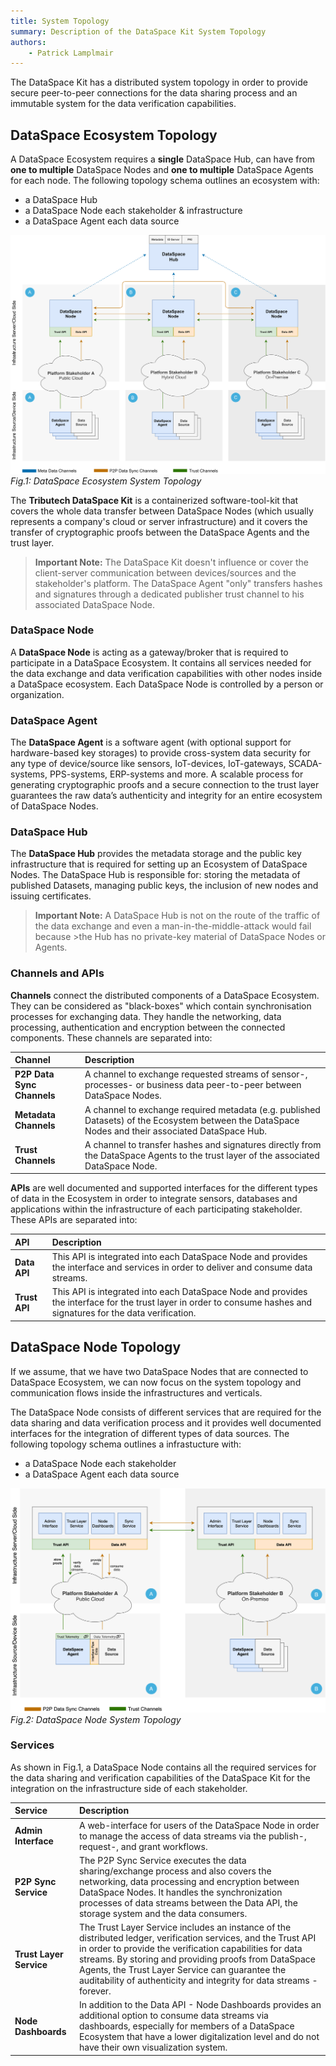 ```yaml
---
title: System Topology
summary: Description of the DataSpace Kit System Topology
authors:
    - Patrick Lamplmair
---
```


The DataSpace Kit has a distributed system topology in order to provide secure peer-to-peer connections for the data sharing process and an immutable system for the data verification capabilities.

## DataSpace Ecosystem Topology

A DataSpace Ecosystem requires a **single** DataSpace Hub, can have from **one to multiple** DataSpace Nodes and **one to multiple** DataSpace Agents for each node. The following topology schema outlines an ecosystem with:

- a DataSpace Hub
- a DataSpace Node each stakeholder & infrastructure
- a DataSpace Agent each data source

![DataSpace Topology Schema](img/dsk-topology.png)
*Fig.1: DataSpace Ecosystem System Topology*

The **Tributech DataSpace Kit** is a containerized software-tool-kit that covers the whole data transfer between DataSpace Nodes (which usually represents a company's cloud or server infrastructure) and it covers the transfer of cryptographic proofs between the DataSpace Agents and the trust layer.

> **Important Note:** The DataSpace Kit doesn't influence or cover the client-server communication between devices/sources and the stakeholder's platform. The DataSpace Agent "only" transfers hashes and signatures through a dedicated publisher trust channel to his associated DataSpace Node.

### DataSpace Node

A **DataSpace Node** is acting as a gateway/broker that is required to participate in a DataSpace Ecosystem. It contains all services needed for the data exchange and data verification capabilities with other nodes inside a DataSpace ecosystem. Each DataSpace Node is controlled by a person or organization.

### DataSpace Agent

The **DataSpace Agent** is a software agent (with optional support for hardware-based key storages) to provide cross-system data security for any type of device/source like sensors, IoT-devices, IoT-gateways, SCADA-systems, PPS-systems, ERP-systems and more. A scalable process for generating cryptographic proofs and a secure connection to the trust layer guarantees the raw data’s authenticity and integrity for an entire ecosystem of DataSpace Nodes.

### DataSpace Hub

The **DataSpace Hub** provides the metadata storage and the public key infrastructure that is required for setting up an Ecosystem of DataSpace Nodes. The DataSpace Hub is responsible for: storing the metadata of published Datasets, managing public keys, the inclusion of new nodes and issuing certificates.

>**Important Note:** A DataSpace Hub is not on the route of the traffic of the data exchange and even a man-in-the-middle-attack would fail because >the Hub has no private-key material of DataSpace Nodes or Agents.

### Channels and APIs

**Channels** connect the distributed components of a DataSpace Ecosystem. They can be considered as "black-boxes" which contain synchronisation processes for exchanging data. They handle the networking, data processing, authentication and encryption between the connected components. These channels are separated into:

| Channel       | Description |
| :---          |    :----    |
| **P2P Data Sync Channels**  | A channel to exchange requested streams of sensor-, processes- or business data peer-to-peer between DataSpace Nodes.|
| **Metadata Channels**    | A channel to exchange required metadata (e.g. published Datasets) of the Ecosystem between the DataSpace Nodes and their associated DataSpace Hub.|
| **Trust Channels**  | A channel to transfer hashes and signatures directly from the DataSpace Agents to the trust layer of the associated DataSpace Node.|

**APIs** are well documented and supported interfaces for the different types of data in the Ecosystem in order to integrate sensors, databases and applications within the infrastructure of each participating stakeholder. These APIs are separated into:

| API       | Description |
| :---          |    :----    |
| **Data API** | This API is integrated into each DataSpace Node and provides the interface and services in order to deliver and consume data streams. |
| **Trust API** | This API is integrated into each DataSpace Node and provides the interface for the trust layer in order to consume hashes and signatures for the data verification. |

## DataSpace Node Topology

If we assume, that we have two DataSpace Nodes that are connected to DataSpace Ecosystem, we can now focus on the system topology and communication flows inside the infrastructures and verticals.

The DataSpace Node consists of different services that are required for the data sharing and data verification process and it provides well documented interfaces for the integration of different types of data sources. The following topology schema outlines a infrastucture with:

- a DataSpace Node each stakeholder
- a DataSpace Agent each data source

![DataSpace Node Topology Schema](img/dataspace-node-topology-schema.png)
*Fig.2: DataSpace Node System Topology*

### Services

As shown in Fig.1, a DataSpace Node contains all the required services for the data sharing and verification capabilities of the DataSpace Kit for the integration on the infrastructure side of each stakeholder.

| Service       | Description |
| :---          |    :----    |
| **Admin Interface** | A web-interface for users of the DataSpace Node in order to manage the access of data streams via the publish-, request-, and grant workflows. |
| **P2P Sync Service** | The P2P Sync Service executes the data sharing/exchange process and also covers the networking, data processing and encryption between DataSpace Nodes. It handles the synchronization processes of data streams between the Data API, the storage system and the data consumers. |
| **Trust Layer Service** | The Trust Layer Service includes an instance of the distributed ledger, verification services, and the Trust API in order to provide the verification capabilities for data streams. By storing and providing proofs from DataSpace Agents, the Trust Layer Service can guarantee the auditability of authenticity and integrity for data streams - forever.|
| **Node Dashboards** | In addition to the Data API - Node Dashboards provides an additional option to consume data streams via dashboards, especially for members of a DataSpace Ecosystem that have a lower digitalization level and do not have their own visualization system.|
